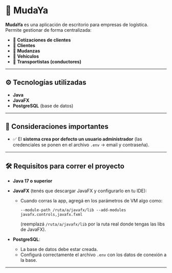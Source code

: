 # 🚚 MudaYa

**MudaYa** es una aplicación de escritorio para empresas de logística.  
Permite gestionar de forma centralizada:

- 📝 **Cotizaciones de clientes**
- 👥 **Clientes**
- 🚛 **Mudanzas**
- 🚐 **Vehículos**
- 👷 **Transportistas (conductores)**

---

## ⚙️ Tecnologías utilizadas

- **Java**
- **JavaFX**
- **PostgreSQL** (base de datos)

---

## 🔑 Consideraciones importantes

- ✅ El **sistema crea por defecto un usuario administrador** (las credenciales se ponen en el archivo `.env` → email y contraseña).
---



## 🛠 Requisitos para correr el proyecto

- **Java 17 o superior**
- **JavaFX** (tenés que descargar JavaFX y configurarlo en tu IDE):
  - Cuando corras la app, agregá en los parámetros de VM algo como:
    ```
    --module-path /ruta/a/javafx/lib --add-modules javafx.controls,javafx.fxml
    ```
    (reemplazá `/ruta/a/javafx/lib` por la ruta real donde tengas las libs de JavaFX).

- **PostgreSQL**:
  - La base de datos debe estar creada.
  - Configurá correctamente el archivo `.env` con los datos de conexión a la base.
---
